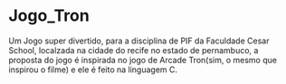 # Jogo_Tron
Um Jogo super divertido, para a disciplina de PIF da Faculdade Cesar School, localzada na cidade do recife no estado de pernambuco, a proposta do jogo é inspirada no jogo de Arcade Tron(sim, o mesmo que inspirou o filme) e ele é feito na linguagem C.
